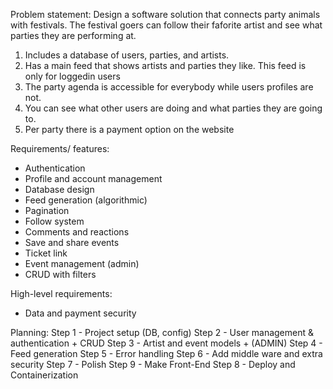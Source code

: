 Problem statement:
Design a software solution that connects party animals with festivals. The festival goers can follow their faforite artist and see what parties they are performing at.

   1. Includes a database of users, parties, and artists. 
   2. Has a main feed that shows artists and parties they like. This feed is only for loggedin users
   3. The party agenda is accessible for everybody while users profiles are not.
   4. You can see what other users are doing and what parties they are going to.
   5. Per party there is a payment option on the website


Requirements/ features:
   - Authentication
   - Profile and account management
   - Database design
   - Feed generation (algorithmic)
   - Pagination 
   - Follow system
   - Comments and reactions
   - Save and share events 
   - Ticket link
   - Event management (admin)
   - CRUD with filters


High-level requirements:
   - Data and payment security
   
Planning:
   Step 1 - Project setup (DB, config)
   Step 2 - User management & authentication + CRUD
   Step 3 - Artist and event models + (ADMIN)
   Step 4 - Feed generation 
   Step 5 - Error handling
   Step 6 - Add middle ware and extra security
   Step 7 - Polish 
   Step 9 - Make Front-End
   Step 8 - Deploy and Containerization


